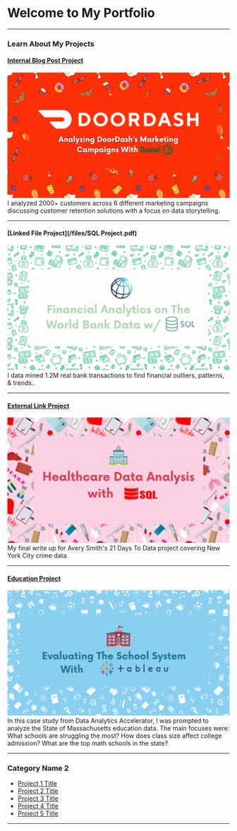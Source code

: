 # Welcome to My Portfolio

---

### Learn About My Projects

#### [Internal Blog Post Project](/bank)
<img src="images/DoorDash Project.png?raw=true"/>
I analyzed 2000+ customers across 6 different marketing campaigns discussing customer retention solutions
with a focus on data storytelling.

---
#### [Linked File Project](/files/SQL Project.pdf)
<img src="images/Financial Analytics on The World Bank.png?raw=true"/>
I data mined 1.2M real bank transactions to find financial outliers, patterns, & trends.. 

---
#### [External Link Project](https://www.linkedin.com/pulse/what-i-learned-21-days-data-avery-smith)
[<img src="images/Healthcare Data Analysis.png"/>](https://www.linkedin.com/article/edit/7271278823218786305/)
My final write up for Avery Smith's 21 Days To Data project covering New York City crime data. 


---
#### [Education Project](https://www.linkedin.com/pulse/dropout-death-row-jen-hawkins-meezc)
[<img src="images/Evaluating The School System.png?raw=true"/>](https://www.linkedin.com/pulse/what-i-learned-21-days-data-avery-smith)
In this case study from Data Analytics Accelerator, I was prompted to analyze the State of Massachusetts education data. The main focuses were:
What schools are struggling the most?
How does class size affect college admission?
What are the top math schools in the state? 

---

### Category Name 2

- [Project 1 Title](http://example.com/)
- [Project 2 Title](http://example.com/)
- [Project 3 Title](http://example.com/)
- [Project 4 Title](http://example.com/)
- [Project 5 Title](http://example.com/)

---




